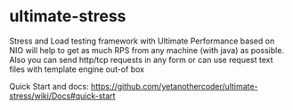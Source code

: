 ultimate-stress
====
Stress and Load testing framework with Ultimate Performance based on NIO will help to get as much RPS from any machine (with java) as possible. Also you can send http/tcp requests in any form or can use request text files with template engine out-of box

Quick Start and docs: https://github.com/yetanothercoder/ultimate-stress/wiki/Docs#quick-start
